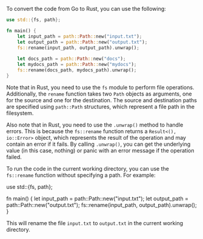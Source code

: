 To convert the code from Go to Rust, you can use the following:
```rust
use std::{fs, path};

fn main() {
    let input_path = path::Path::new("input.txt");
    let output_path = path::Path::new("output.txt");
    fs::rename(input_path, output_path).unwrap();
    
    let docs_path = path::Path::new("docs");
    let mydocs_path = path::Path::new("mydocs");
    fs::rename(docs_path, mydocs_path).unwrap();
}
```
Note that in Rust, you need to use the `fs` module to perform file operations. Additionally, the `rename` function takes two `Path` objects as arguments, one for the source and one for the destination. The source and destination paths are specified using `path::Path` structures, which represent a file path in the filesystem.

Also note that in Rust, you need to use the `.unwrap()` method to handle errors. This is because the `fs::rename` function returns a `Result<(), io::Error>` object, which represents the result of the operation and may contain an error if it fails. By calling `.unwrap()`, you can get the underlying value (in this case, nothing) or panic with an error message if the operation failed.

To run the code in the current working directory, you can use the `fs::rename` function without specifying a path. For example:

use std::{fs, path};

fn main() {
    let input_path = path::Path::new("input.txt");
    let output_path = path::Path::new("output.txt");
    fs::rename(input_path, output_path).unwrap();
}

This will rename the file `input.txt` to `output.txt` in the current working directory.
